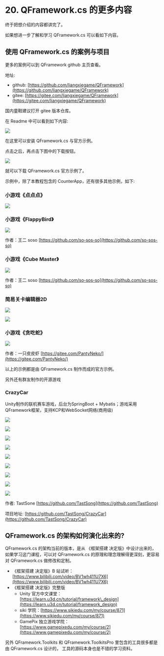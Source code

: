 # 20. QFramework.cs 的更多内容

终于把想介绍的内容都讲完了。

如果想进一步了解和学习 QFramework.cs 可以看如下内容。

## 使用 QFramework.cs 的案例与项目

更多的案例可以到 QFramework github 主页查看。

地址:

*   github: [https://github.com/liangxiegame/QFramework](https://github.com/liangxiegame/QFramework)
*   gitee: [https://gitee.com/liangxiegame/QFramework](https://gitee.com/liangxiegame/QFramework)

国内童鞋建议打开 gitee 版本仓库。

在 Readme 中可以看到如下内容:

[![](https://file.liangxiegame.com/26d4141d-b622-4fed-8dd3-f87979ae5c25.png)](https://file.liangxiegame.com/26d4141d-b622-4fed-8dd3-f87979ae5c25.png)

在这里可以安装 QFramework.cs 与官方示例。

点击之后，再点击下图中的下载按钮。

[![](https://file.liangxiegame.com/78c1b225-4cfb-4f0c-ab98-33049e2068f2.png)](https://file.liangxiegame.com/78c1b225-4cfb-4f0c-ab98-33049e2068f2.png)

  

就可以下载 QFramework.cs 官方示例了。

示例中，除了本教程包含的 CounterApp，还有很多其他示例，如下:

### 小游戏《点点点》

[![](https://file.liangxiegame.com/5a10aa95-4c93-4dae-acec-667a113c30ca.gif)](https://file.liangxiegame.com/5a10aa95-4c93-4dae-acec-667a113c30ca.gif)

### 小游戏《FlappyBird》

[![](https://file.liangxiegame.com/9845122b-93d9-4106-a027-2d7c129a096a.gif)](https://file.liangxiegame.com/9845122b-93d9-4106-a027-2d7c129a096a.gif)

作者：王二 soso [https://github.com/so-sos-so](https://github.com/so-sos-so)

### 小游戏《Cube Master》

[![](https://file.liangxiegame.com/f51abab0-9dc9-478b-b1f1-67f2cd588477.gif)](https://file.liangxiegame.com/f51abab0-9dc9-478b-b1f1-67f2cd588477.gif)

  

作者：王二 soso [https://github.com/so-sos-so](https://github.com/so-sos-so)

### 简易关卡编辑器2D

[![](https://file.liangxiegame.com/6492498b-6c22-478d-8785-9f43453c34db.gif)](https://file.liangxiegame.com/6492498b-6c22-478d-8785-9f43453c34db.gif)

[![](https://file.liangxiegame.com/34b775c6-6a49-4141-9b9a-1377a6c15673.gif)](https://file.liangxiegame.com/34b775c6-6a49-4141-9b9a-1377a6c15673.gif)

### 小游戏《贪吃蛇》

[![](https://file.liangxiegame.com/ac70d14e-ea89-445d-899e-06f18f11f8d1.gif)](https://file.liangxiegame.com/ac70d14e-ea89-445d-899e-06f18f11f8d1.gif)

作者：一只皮皮虾 [https://gitee.com/PantyNeko/](https://gitee.com/PantyNeko/)

以上的示例都是由 QFramework.cs 制作而成的官方示例。

另外还有群友制作的开源游戏

### CrazyCar

Unity制作的联机赛车游戏，后台为SpringBoot + Mybatis；游戏采用QFramework框架，支持KCP和WebSocket网络(商用级)

[![](https://file.liangxiegame.com/0ab6cb1d-2374-4aa2-b27d-f04eb72792cd.png)](https://file.liangxiegame.com/0ab6cb1d-2374-4aa2-b27d-f04eb72792cd.png)

[![](https://file.liangxiegame.com/a113dcba-9ba8-4a40-b000-be3b61719ecc.png)](https://file.liangxiegame.com/a113dcba-9ba8-4a40-b000-be3b61719ecc.png)

[![](https://file.liangxiegame.com/9075c10d-6d21-411c-b1a4-7f92a08f9bfa.png)](https://file.liangxiegame.com/9075c10d-6d21-411c-b1a4-7f92a08f9bfa.png)

[![](https://file.liangxiegame.com/32b48b5b-cdcc-433e-b1b2-4b1333211a70.png)](https://file.liangxiegame.com/32b48b5b-cdcc-433e-b1b2-4b1333211a70.png)

  

[![](https://file.liangxiegame.com/bda476e4-0ede-4fd9-a5bb-e993bce8a786.png)](https://file.liangxiegame.com/bda476e4-0ede-4fd9-a5bb-e993bce8a786.png)

[![](https://file.liangxiegame.com/158b0ce0-6e67-47c5-81b5-cee6388dd99c.png)](https://file.liangxiegame.com/158b0ce0-6e67-47c5-81b5-cee6388dd99c.png)

[![](https://file.liangxiegame.com/2bd0ef1f-d639-48e8-8c48-320995d20de4.png)](https://file.liangxiegame.com/2bd0ef1f-d639-48e8-8c48-320995d20de4.png)

[![](https://file.liangxiegame.com/aa337718-b868-41d2-bc6b-2ef51c157481.png)](https://file.liangxiegame.com/aa337718-b868-41d2-bc6b-2ef51c157481.png)

  

[![](https://file.liangxiegame.com/06157781-3271-438c-bf3f-613e6ec00fb0.png)](https://file.liangxiegame.com/06157781-3271-438c-bf3f-613e6ec00fb0.png)

作者: TastSone [https://github.com/TastSong](https://github.com/TastSong)

项目地址: [https://github.com/TastSong/CrazyCar](https://github.com/TastSong/CrazyCar)

## QFramework.cs 的架构如何演化出来的?

QFramework.cs 的架构当前的版本，是从 《框架搭建 决定版》中设计出来的，如果学习这门课程，可以对 QFramework.cs 的原理和理念理解得更深刻，更容易对 QFramework.cs 做修改和定制。

*   《框架搭建 决定版》B 站试听：[https://www.bilibili.com/video/BV1wh411U7X6](https://www.bilibili.com/video/BV1wh411U7X6)
*   《框架搭建 决定版》完整版
    *   Unity 官方中文课堂：[https://learn.u3d.cn/tutorial/framework\_design](https://learn.u3d.cn/tutorial/framework_design)
    *   siki 学院：[https://www.sikiedu.com/my/course/871](https://www.sikiedu.com/my/course/871)
    *   GamePix 独立游戏学院：[https://www.gamepixedu.com/my/course/2](https://www.gamepixedu.com/my/course/2)

另外 QFramework.Toolkits 和 QFramework.ToolkitsPro 里包含的工具很多都是由 QFramework.cs 设计的， 工具的源码本身也是不错的学习资料。